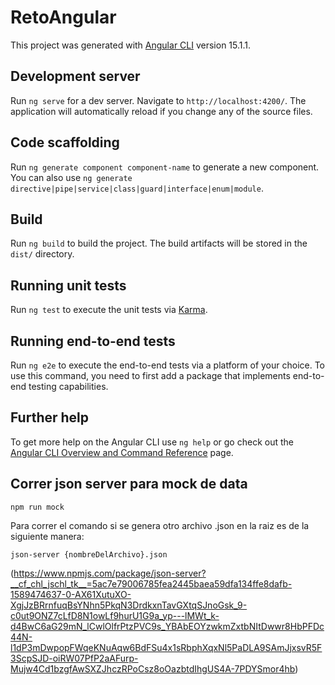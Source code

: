 # RetoAngular

This project was generated with [Angular CLI](https://github.com/angular/angular-cli) version 15.1.1.

## Development server

Run `ng serve` for a dev server. Navigate to `http://localhost:4200/`. The application will automatically reload if you change any of the source files.

## Code scaffolding

Run `ng generate component component-name` to generate a new component. You can also use `ng generate directive|pipe|service|class|guard|interface|enum|module`.

## Build

Run `ng build` to build the project. The build artifacts will be stored in the `dist/` directory.

## Running unit tests

Run `ng test` to execute the unit tests via [Karma](https://karma-runner.github.io).

## Running end-to-end tests

Run `ng e2e` to execute the end-to-end tests via a platform of your choice. To use this command, you need to first add a package that implements end-to-end testing capabilities.

## Further help

To get more help on the Angular CLI use `ng help` or go check out the [Angular CLI Overview and Command Reference](https://angular.io/cli) page.

## Correr json server para mock de data

`npm run mock`

Para correr el comando si se genera otro archivo .json en la raiz es de la siguiente manera: 

`json-server {nombreDelArchivo}.json`

(https://www.npmjs.com/package/json-server?__cf_chl_jschl_tk__=5ac7e79006785fea2445baea59dfa134ffe8dafb-1589474637-0-AX61XutuXO-XgjJzBRrnfuqBsYNhn5PkqN3DrdkxnTavGXtqSJnoGsk_9-c0ut9ONZ7cLfD8N1owLf9hurU1G9a_yp---lMWt_k-d4BwC6aG29mN_lCwlOlfrPtzPVC9s_YBAbEOYzwkmZxtbNItDwwr8HbPFDc44N-l1dP3mDwpopFWqeKNuAqw6BdFSu4x1sRbphXqxNl5PaDLA9SAmJjxsvR5F3ScpSJD-oiRW07PfP2aAFurp-Mujw4Cd1bzgfAwSXZJhczRPoCsz8oOazbtdIhgUS4A-7PDYSmor4hb)
